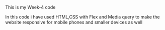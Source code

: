 This is my Week-4 code


In this code i have used HTML,CSS with Flex and Media query to make the website responsive for mobile phones and smaller devices as well
